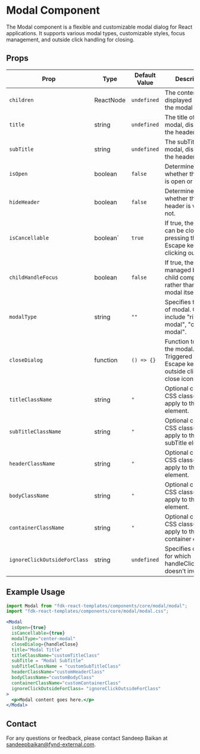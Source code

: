 # Modal Component

The Modal component is a flexible and customizable modal dialog for React applications. It supports various modal types, customizable styles, focus management, and outside click handling for closing.

## Props

| Prop                | Type                                            | Default Value       | Description                                                                                       |
|---------------------|------------|--------------------------------------|---------------------------------------------------------------------------------------------------|
| `children`          | ReactNode                                       | `undefined`          | The content to be displayed inside the modal body.
| `title`             | string                                          | `undefined`          | The title of the modal, displayed in the header.
| `subTitle`          | string                                          | `undefined`          | The subTitle of the modal, displayed in the header.
| `isOpen`            | boolean                                         | `false`              | Determines whether the modal is open or closed.
| `hideHeader`        | boolean                                         | `false`              | Determines whether the modal header is visible or not.
| `isCancellable`     | boolean`                                        | `true`               | If true, the modal can be closed by pressing the Escape key or clicking outside.
| `childHandleFocus`  | boolean                                         | `false`              | If true, the focus is managed by the child component rather than the modal itself.
| `modalType`         | string                                          | `""`                 | Specifies the type of modal. Options include "right-modal", "center-modal".
| `closeDialog`       | function                                        | `() => {}`           | Function to close the modal. Triggered on Escape key press, outside click, or close icon click.
| `titleClassName`    | string                                          | `"`                  | Optional custom CSS class(es) to apply to the title element.
| `subTitleClassName` | string                                          | `"`                  | Optional custom CSS class(es) to apply to the subTitle element.
| `headerClassName`   | string                                          | `"`                  | Optional custom CSS class(es) to apply to the header element.
| `bodyClassName`     | string                                          | `"`                  | Optional custom CSS class(es) to apply to the body element.
| `containerClassName`| string                                          | `"`                  | Optional custom CSS class(es) to apply to the modal container element.
| `ignoreClickOutsideForClass`| string                                  | `undefined`          | Specifies classes for which handleClickOutside doesn't invokes.

## Example Usage

```jsx
import Modal from "fdk-react-templates/components/core/modal/modal";
import "fdk-react-templates/components/core/modal/modal.css";

<Modal
  isOpen={true}
  isCancellable={true}
  modalType="center-modal"
  closeDialog={handleClose}
  title="Modal Title"
  titleClassName="customTitleClass"
  subTitle = "Modal SubTitle"
  subTitleClassName = "customSubTitleClass"
  headerClassName="customHeaderClass"
  bodyClassName="customBodyClass"
  containerClassName="customContainerClass"
  ignoreClickOutsideForClass= "ignoreClickOutsideForClass"
>
  <p>Modal content goes here.</p>
</Modal>
```

## Contact

For any questions or feedback, please contact Sandeep Baikan at [sandeepbaikan@fynd-external.com](mailto:sandeepbaikan@fynd-external.com).

